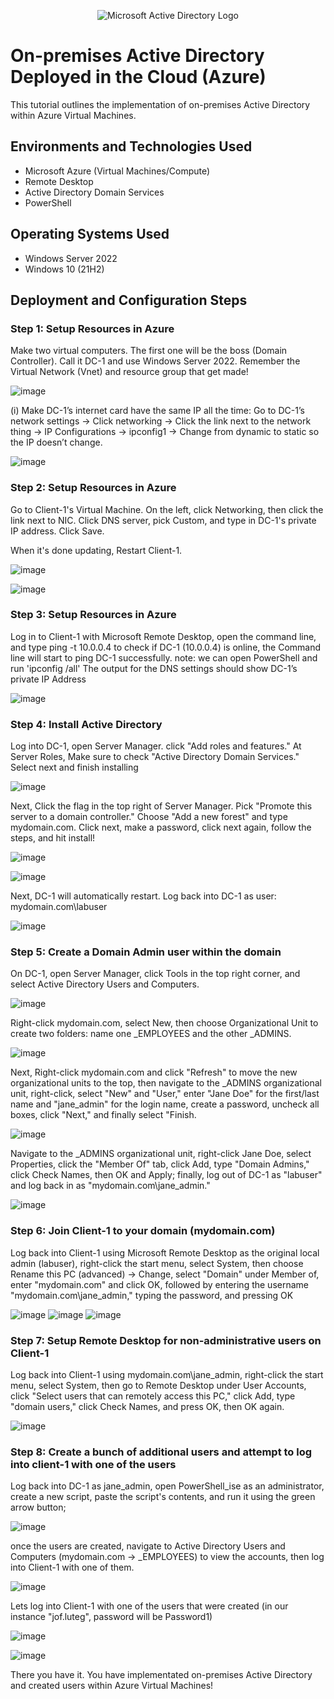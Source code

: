 <p align="center">
<img src="https://i.imgur.com/pU5A58S.png" alt="Microsoft Active Directory Logo"/>
</p>

<h1>On-premises Active Directory Deployed in the Cloud (Azure)</h1>
This tutorial outlines the implementation of on-premises Active Directory within Azure Virtual Machines.<br />


<h2>Environments and Technologies Used</h2>

- Microsoft Azure (Virtual Machines/Compute)
- Remote Desktop
- Active Directory Domain Services
- PowerShell

<h2>Operating Systems Used </h2>

- Windows Server 2022
- Windows 10 (21H2)


<h2>Deployment and Configuration Steps</h2>

<h3>Step 1: Setup Resources in Azure</h3>

Make two virtual computers. The first one will be the boss (Domain Controller). Call it DC-1 and use Windows Server 2022. Remember the Virtual Network (Vnet) and resource group that get made!

![image](https://github.com/user-attachments/assets/5e49fc64-e774-4cbc-9336-5802f2ae9edb)

(i) Make DC-1’s internet card have the same IP all the time:
Go to DC-1’s network settings → Click networking → Click the link next to the network thing → IP Configurations → ipconfig1 → Change from dynamic to static so the IP doesn’t change.

![image](https://github.com/user-attachments/assets/41d8f494-3bf6-4007-a2ca-79cf6e23529c)


<h3>Step 2: Setup Resources in Azure</h3>

Go to Client-1's Virtual Machine. On the left, click Networking, then click the link next to NIC. Click DNS server, pick Custom, and type in DC-1's private IP address. Click Save.

When it's done updating,  Restart Client-1.

![image](https://github.com/user-attachments/assets/b8694e3e-2c24-4b29-8f61-eda93bdc0fe7)


![image](https://github.com/user-attachments/assets/19f4274a-6f43-44c5-8e73-b7fe0a784357)

<h3>Step 3: Setup Resources in Azure</h3>

Log in to Client-1 with Microsoft Remote Desktop, open the command line, and type ping -t 10.0.0.4 to check if DC-1 (10.0.0.4) is online, the Command line will start to ping DC-1 successfully.
note: we can open PowerShell and run 'ipconfig /all' The output for the DNS settings should show DC-1’s private IP Address
 
![image](https://github.com/user-attachments/assets/a281c01a-d467-4eec-b897-080e2d48817f)

<h3>Step 4: Install Active Directory</h3>

Log into DC-1, open Server Manager. click "Add roles and features." At Server Roles, Make sure to check "Active Directory Domain Services." Select next and finish installing

![image](https://github.com/user-attachments/assets/4f139380-e5a5-45ae-bc6a-f0c172cad819)

Next, Click the flag in the top right of Server Manager. Pick "Promote this server to a domain controller." Choose "Add a new forest" and type mydomain.com. Click next, make a password, click next again, follow the steps, and hit install!

![image](https://github.com/user-attachments/assets/7d718eba-5312-42ae-b4fb-cacbeaa81a75)


![image](https://github.com/user-attachments/assets/48f601b8-9129-45de-a6a7-02ef3896f5ea)

Next, DC-1 will automatically restart. Log back into DC-1 as user: mydomain.com\labuser


![image](https://github.com/user-attachments/assets/f5ebd2fc-d5c9-4be5-9fba-6b60b55ef691)


<h3>Step 5: Create a Domain Admin user within the domain</h3>

On DC-1, open Server Manager, click Tools in the top right corner, and select Active Directory Users and Computers.

![image](https://github.com/user-attachments/assets/b6dd47ce-7f8e-4f43-be03-162f0db292e6)


Right-click mydomain.com, select New, then choose Organizational Unit to create two folders: name one _EMPLOYEES and the other _ADMINS.


![image](https://github.com/user-attachments/assets/e47010e2-c561-4153-a971-c35fb91339da)


Next, Right-click mydomain.com and click "Refresh" to move the new organizational units to the top, then navigate to the _ADMINS organizational unit, right-click, select "New" and "User," enter "Jane Doe" for the first/last name and "jane_admin" for the login name, create a password, uncheck all boxes, click "Next," and finally select "Finish.

![image](https://github.com/user-attachments/assets/422b197c-5508-4e4b-ac0d-7451d34385ff)

Navigate to the _ADMINS organizational unit, right-click Jane Doe, select Properties, click the "Member Of" tab, click Add, type "Domain Admins," click Check Names, then OK and Apply; finally, log out of DC-1 as "labuser" and log back in as "mydomain.com\jane_admin."

![image](https://github.com/user-attachments/assets/ed732cfb-0599-4fb0-bf01-fc790e03bd7d)


<h3>Step 6: Join Client-1 to your domain (mydomain.com)</h3>

Log back into Client-1 using Microsoft Remote Desktop as the original local admin (labuser), right-click the start menu, select System, then choose Rename this PC (advanced) -> Change, select "Domain" under Member of, enter "mydomain.com" and click OK, followed by entering the username "mydomain.com\jane_admin," typing the password, and pressing OK

![image](https://github.com/user-attachments/assets/acb5ea11-0921-427e-b248-dca1eddf9224)
![image](https://github.com/user-attachments/assets/f19b822c-098d-4c65-a220-6e28ed51c36b)
![image](https://github.com/user-attachments/assets/1b656c0f-83a4-4fb2-bdfd-5e87e14b96ad)


<h3>Step 7: Setup Remote Desktop for non-administrative users on Client-1</h3>

Log back into Client-1 using mydomain.com\jane_admin, right-click the start menu, select System, then go to Remote Desktop under User Accounts, click "Select users that can remotely access this PC," click Add, type "domain users," click Check Names, and press OK, then OK again.

![image](https://github.com/user-attachments/assets/6ae8b2cb-d565-45f3-907d-6a80e64f78e0)


<h3>Step 8: Create a bunch of additional users and attempt to log into client-1 with one of the users</h3>

Log back into DC-1 as jane_admin, open PowerShell_ise as an administrator, create a new script, paste the script's contents, and run it using the green arrow button;

![image](https://github.com/user-attachments/assets/bc97e972-02d8-4502-b533-bcf875952e10)

once the users are created, navigate to Active Directory Users and Computers (mydomain.com → _EMPLOYEES) to view the accounts, then log into Client-1 with one of them.

![image](https://github.com/user-attachments/assets/4910e48e-3dab-4391-82d7-f4aa53ab9675)

Lets log into Client-1 with one of the users that were created (in our instance "jof.luteg", password will be Password1)

![image](https://github.com/user-attachments/assets/7bbdd049-79d2-45b6-b955-d2dbd5042af8)

![image](https://github.com/user-attachments/assets/6507e204-7374-4ee7-990c-d76865e0b9ef)

There you have it. You have implementated on-premises Active Directory and created users within Azure Virtual Machines!

